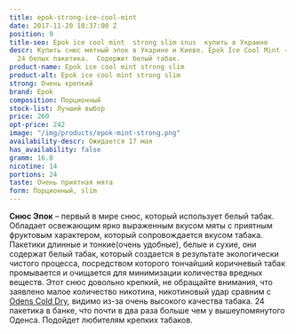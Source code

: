 ```yaml
---
title: epok-strong-ice-cool-mint
date: 2017-11-20 10:37:00 Z
position: 9
title-seo: Epok ice cool mint  strong slim snus  купить в Украине
descr: Купить снюс мятный эпок в Укарине и Киеве. Epok Ice Cool Mint - очень крепкий,
  24 белых пакетика.  Содержит белый табак.
product-name: Epok ice cool mint strong slim
product-alt: Epok ice cool mint strong slim
strong: Очень крепкий
brand: Epok
composition: Порционный
stock-list: Лучший выбор
price: 260
opt-price: 242
image: "/img/products/epok-mint-strong.png"
availability-descr: Ожидается 17 мая
has_availability: false
gramm: 16.8
nicotine: 14
portions: 24
taste: Очень приятная мята
form: Порционный, slim
---
```


**Снюс Эпок** – первый в мире снюс, который использует белый табак.
Обладает освежающим ярко выраженным вкусом мяты с приятным фруктовым характером, который сопровождается вкусом табака.
Пакетики длинные и тонкие(очень удобные), белые и сухие, они содержат белый табак, который создается в результате экологически чистого процесса, посредством которого тончайший коричневый табак промывается и очищается для минимизации количества вредных веществ.
Этот снюс довольно крепкий, не обращайте внимания, что заявлено малое количество никотина, никотиновый удар сравним с [Odens Cold Dry](/odens-cold-dry), видимо из-за очень высокого качества табака.
24 пакетика в банке, что почти в два раза больше чем у вышеупомянутого Оденса.
Подойдет любителям крепких табаков.
